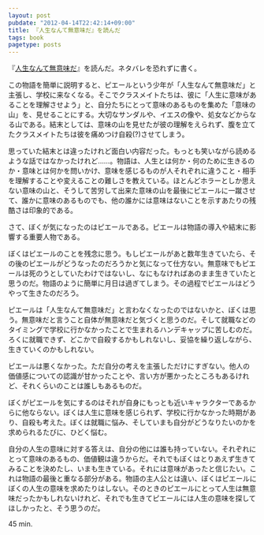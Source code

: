 ```yaml
---
layout: post
pubdate: "2012-04-14T22:42:14+09:00"
title: 『人生なんて無意味だ』を読んだ
tags: book
pagetype: posts
---
```

『[人生なんて無意味だ](http://amazon.jp/o/ASIN/4344020979/bouzuya-22)』を読んだ。ネタバレを恐れずに書く。

この物語を簡単に説明すると、ピエールという少年が「人生なんて無意味だ」と主張し、学校に来なくなる。そこでクラスメイトたちは、彼に「人生に意味があることを理解させよう」と、自分たちにとって意味のあるものを集めた「意味の山」を、見せることにする。大切なサンダルや、イエスの像や、処女などからなる山である。結末としては、意味の山を見せたが彼の理解をえられず、腹を立てたクラスメイトたちは彼を痛めつけ自殺(?)させてしまう。

思っていた結末とは違ったけれど面白い内容だった。もっとも笑いながら読めるような話ではなかったけれど……。物語は、人生とは何か・何のために生きるのか・意味とは何かを問いかけ、意味を感じるものが人それぞれに違うこと・相手を理解することや変えることの難しさを教えている。ほとんどホラーとしか思えない意味の山と、そうして苦労して出来た意味の山を最後にピエールに一蹴させて、誰かに意味のあるものでも、他の誰かには意味はないことを示すあたりの残酷さは印象的である。
 
さて、ぼくが気になったのはピエールである。ピエールは物語の導入や結末に影響する重要人物である。

ぼくはピエールのことを残念に思う。もしピエールがあと数年生きていたら、その後のピエールがどうなったのだろうかと気になって仕方ない。無意味でもピエールは死のうとしていたわけではないし、なにもなければあのまま生きていたと思うのだ。物語のように簡単に月日は過ぎてしまう。その過程でピエールはどうやって生きたのだろう。

ピエールは「人生なんて無意味だ」と言わなくなったのではないかと、ぼくは思う。無意味だと言うこと自体が無意味だと気づくと思うのだ。そして就職などのタイミングで学校に行かなかったことで生まれるハンデキャップに苦しむのだ。ろくに就職できず、どこかで自殺するかもしれないし、妥協を繰り返しながら、生きていくのかもしれない。

ピエールは悪くなかった。ただ自分の考えを主張しただけにすぎない。他人の価値感についての認識が甘かったことや、言い方が悪かったところもあるけれど、それくらいのことは誰しもあるものだ。

ぼくがピエールを気にするのはそれが自身にもっとも近いキャラクターであるからに他ならない。ぼくは人生に意味を感じられず、学校に行かなかった時期があり、自殺も考えた。ぼくは就職に悩み、そしていまも自分がどうなりたいのかを求められるたびに、ひどく悩む。

自分の人生の意味に対する答えは、自分の他には誰も持っていない。それぞれにとって意味のあるもの、価値観は違うからだ。それでもぼくはとりあえず生きてみることを決めたし、いまも生きている。それには意味があったと信じたい。これは物語の最後と重なる部分がある。物語の主人公とは違い、ぼくはピエールにぼくの人生の意味を求めたりはしない。そのときのピエールにとって人生は無意味だったかもしれないけれど、それでも生きてピエールには人生の意味を探してほしかったと、そう思うのだ。

45 min.
